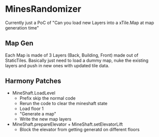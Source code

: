 # MinesRandomizer

Currently just a PoC of "Can you load new Layers into a xTile.Map at map generation time"

## Map Gen

Each Map is made of 3 Layers (Back, Building, Front) made out of StaticTiles. Basically just need to load a dummy map, nuke the existing layers and push in new ones with updated tile data.

## Harmony Patches

* MineShaft.LoadLevel
  * Prefix skip the normal code
  * Rerun the code to clear the mineshaft state
  * Load floor 1
  * "Generate a map"
  * Write the new map layers
* MineShaft.prepareElevator + MineShaft.setElevatorLift
  * Block the elevator from getting generatd on different floors
